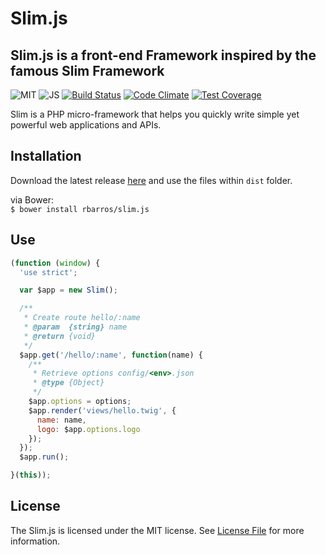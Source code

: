 # Slim.js

## Slim.js is a front-end Framework inspired by the famous Slim Framework

![MIT](https://img.shields.io/github/license/mashape/apistatus.svg?maxAge=2592000)
![JS](https://img.shields.io/badge/language-JS-yellow.svg)
[![Build Status](https://travis-ci.org/rbarros/slim.js.svg?branch=master)](https://travis-ci.org/rbarros/slim.js)
[![Code Climate](https://codeclimate.com/github/rbarros/slim.js/badges/gpa.svg)](https://codeclimate.com/github/rbarros/slim.js)
[![Test Coverage](https://codeclimate.com/github/rbarros/slim.js/badges/coverage.svg)](https://codeclimate.com/github/rbarros/slim.js/coverage)

Slim is a PHP micro-framework that helps you quickly write simple yet powerful web applications and APIs.

## Installation

Download the latest release [here](https://github.com/rbarros/slim.js/archive/master.zip) and use the files within `dist` folder.

via Bower: <br>
`$ bower install rbarros/slim.js` <br>

## Use

```js
(function (window) {
  'use strict';

  var $app = new Slim();

  /**
   * Create route hello/:name
   * @param  {string} name
   * @return {void}
   */
  $app.get('/hello/:name', function(name) {
    /**
     * Retrieve options config/<env>.json
     * @type {Object}
     */
    $app.options = options;
    $app.render('views/hello.twig', {
      name: name,
      logo: $app.options.logo
    });
  });
  $app.run();

}(this));
```

## License

The Slim.js is licensed under the MIT license. See [License File](LICENSE) for more information.

